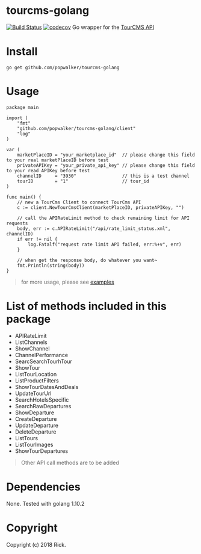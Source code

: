 # tourcms-golang

[![Build Status](https://travis-ci.org/popwalker/tourcms-golang.svg?branch=master)](https://travis-ci.org/popwalker/tourcms-golang)
[![codecov](https://codecov.io/gh/popwalker/tourcms-golang/branch/master/graph/badge.svg)](https://codecov.io/gh/popwalker/tourcms-golang)
Go wrapper for the [TourCMS API](http://www.tourcms.com/support/api/mp/)

# Install
```shell
go get github.com/popwalker/tourcms-golang
```

# Usage
```golang
package main

import (
	"fmt"
	"github.com/popwalker/tourcms-golang/client"
	"log"
)

var (
	marketPlaceID = "your_marketplace_id"  // please change this field to your real marketPlaceID before test
	privateAPIKey = "your_private_api_key" // please change this field to your read APIKey before test
	channelID     = "3930"                 // this is a test channel
	tourID        = "1"                    // tour_id
)

func main() {
	// new a TourCms Client to connect TourCms API
	c := client.NewTourCmsClient(marketPlaceID, privateAPIKey, "")

	// call the APIRateLimit method to check remaining limit for API requests
	body, err := c.APIRateLimit("/api/rate_limit_status.xml", channelID)
	if err != nil {
		log.Fatalf("request rate limit API failed, err:%+v", err)
	}

	// when get the response body, do whatever you want~
	fmt.Println(string(body))
}
```

> for more usage, please see [examples](https://github.com/popwalker/tourcms-golang/blob/master/example/example.go)

# List of methods included in this package

- APIRateLimit
- ListChannels
- ShowChannel
- ChannelPerformance
- SearcSearchTourhTour
- ShowTour
- ListTourLocation
- ListProductFilters
- ShowTourDatesAndDeals
- UpdateTourUrl
- SearchHotelsSpecific
- SearchRawDepartures
- ShowDeparture
- CreateDeparture
- UpdateDeparture
- DeleteDeparture
- ListTours
- ListTourImages
- ShowTourDepartures

> Other API call methods are to be added

# Dependencies

None. Tested with golang 1.10.2

# Copyright

Copyright (c) 2018 Rick.